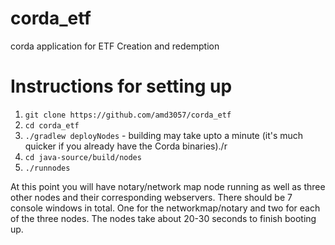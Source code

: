 # corda_etf
corda application for ETF Creation and redemption


# Instructions for setting up

1. `git clone https://github.com/amd3057/corda_etf`
2. `cd corda_etf`
3. `./gradlew deployNodes` - building may take upto a minute (it's much quicker if you already have the Corda binaries)./r  
4. `cd java-source/build/nodes`
5. `./runnodes`

At this point you will have notary/network map node running as well as three other nodes and their corresponding webservers. There should be 7 console windows in total. One for the networkmap/notary and two for each of the three nodes. The nodes take about 20-30 seconds to finish booting up.
